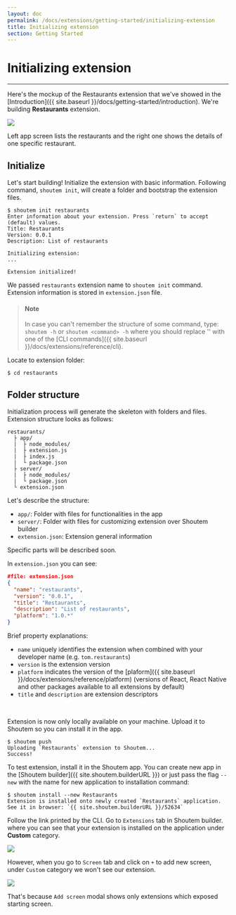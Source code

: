 ```yaml
---
layout: doc
permalink: /docs/extensions/getting-started/initializing-extension
title: Initializing extension
section: Getting Started
---
```


# Initializing extension
<hr />

Here's the mockup of the Restaurants extension that we've showed in the [Introduction]({{ site.baseurl }}/docs/getting-started/introduction). We're building **Restaurants** extension.


<p class="image">
<img src='{{ site.baseurl }}/img/getting-started/extension-preview.jpg'/>
</p>
 
Left app screen lists the restaurants and the right one shows the details of one specific restaurant. 

## Initialize

Let's start building! Initialize the extension with basic information. Following command, `shoutem init`, will create a folder and bootstrap the extension files.

```ShellSession
$ shoutem init restaurants
Enter information about your extension. Press `return` to accept (default) values.
Title: Restaurants
Version: 0.0.1
Description: List of restaurants

Initializing extension:
...

Extension initialized!
```

We passed `restaurants` extension name to `shoutem init` command. Extension information is stored in `extension.json` file.

> #### Note
> In case you can't remember the structure of some command, type: `shoutem -h` or `shoutem <command> -h` where you should replace '<command>' with one of the [CLI commands]({{ site.baseurl }}/docs/extensions/reference/cli).

Locate to extension folder:

```ShellSession
$ cd restaurants
```

## Folder structure
Initialization process will generate the skeleton with folders and files. Extension structure looks as follows:

```
restaurants/
  ├ app/
  |  ├ node_modules/
  |  ├ extension.js
  |  ├ index.js
  |  └ package.json
  ├ server/
  |  ├ node_modules/
  |  └ package.json
  └ extension.json
```

Let's describe the structure:

- `app/`: Folder with files for functionalities in the app
- `server/`: Folder with files for customizing extension over Shoutem builder
- `extension.json`: Extension general information

Specific parts will be described soon.

In `extension.json` you can see:

```JSON
#file: extension.json
{
  "name": "restaurants",
  "version": "0.0.1",
  "title": "Restaurants",
  "description": "List of restaurants",
  "platform": "1.0.*"
}
```

Brief property explanations:

- `name` uniquely identifies the extension when combined with your developer name (e.g. `tom.restaurants`)
- `version` is the extension version
- `platform` indicates the version of the [plaform]({{ site.baseurl }}/docs/extensions/reference/platform) (versions of React, React Native and other packages available to all extensions by default)
- `title` and `description` are extension descriptors

<br />

Extension is now only locally available on your machine. Upload it to Shoutem so you can install it in the app.

```ShellSession
$ shoutem push
Uploading `Restaurants` extension to Shoutem...
Success!
```

To test extension, install it in the Shoutem app. You can create new app in the [Shoutem builder]({{ site.shoutem.builderURL }}) or just pass the flag `--new`  with the name for new application to installation command:

```ShellSession
$ shoutem install --new Restaurants
Extension is installed onto newly created `Restaurants` application.
See it in browser: `{{ site.shoutem.builderURL }}/52634`
```

Follow the link printed by the CLI. Go to `Extensions` tab in Shoutem builder. where you can see that your extension is installed on the application under **Custom** category.

<p class="image">
<img src='{{ site.baseurl }}/img/getting-started/extension-tab-extension.png'/>
</p>

However, when you go to `Screen` tab and click on `+` to add new screen, under `Custom` category we won't see our extension.

<p class="image">
<img src='{{ site.baseurl }}/img/getting-started/add-content-no-extension.png'/>
</p>

That's because `Add screen` modal shows only extensions which exposed starting screen.
